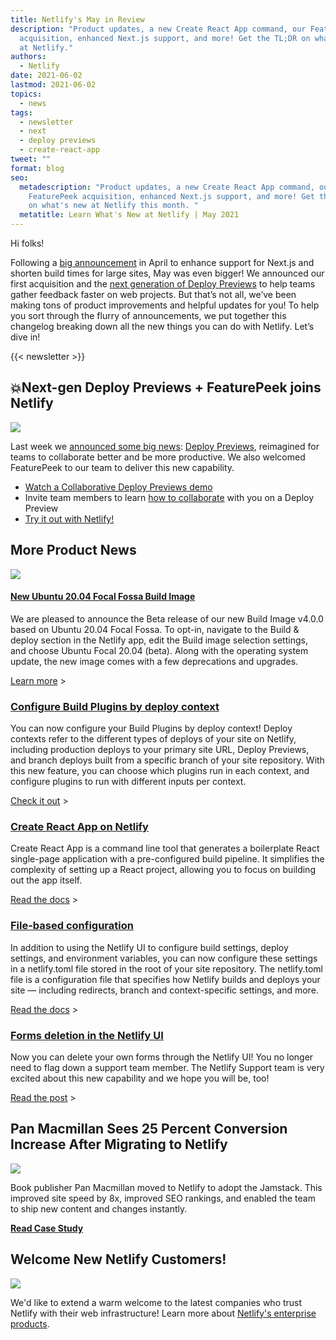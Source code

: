 ```yaml
---
title: Netlify's May in Review
description: "Product updates, a new Create React App command, our FeaturePeek
  acquisition, enhanced Next.js support, and more! Get the TL;DR on what's new
  at Netlify."
authors:
  - Netlify
date: 2021-06-02
lastmod: 2021-06-02
topics:
  - news
tags:
  - newsletter
  - next
  - deploy previews
  - create-react-app
tweet: ""
format: blog
seo:
  metadescription: "Product updates, a new Create React App command, our
    FeaturePeek acquisition, enhanced Next.js support, and more! Get the TL;DR
    on what's new at Netlify this month. "
  metatitle: Learn What's New at Netlify | May 2021
---
```

Hi folks!

Following a [big announcement](https://www.netlify.com/blog/2021/04/22/next.js-on-netlify-now-with-support-for-on-demand-builders-and-distributed-persistent-rendering/) in April to enhance support for Next.js and shorten build times for large sites, May was even bigger! We announced our first acquisition and the [next generation of Deploy Previews](https://www.netlify.com/blog/2021/05/19/next-generation-deploy-previews-plus-netlify-acquires-featurepeek/) to help teams gather feedback faster on web projects. But that’s not all, we’ve been making tons of product improvements and helpful updates for you! To help you sort through the flurry of announcements, we put together this changelog breaking down all the new things you can do with Netlify. Let’s dive in!

{{< newsletter >}}

## 💥Next-gen Deploy Previews + FeaturePeek joins Netlify

![](/img/blog/deploy-previews-blog.png)

Last week we [announced some big news](https://www.netlify.com/press/netlify-acquires-featurepeek-and-launches-next-generation-of-deploy-previews-to-streamline-collaboration-for-web-teams): [Deploy Previews](https://www.netlify.com/products/deploy-previews), reimagined for teams to collaborate better and be more productive. We also welcomed FeaturePeek to our team to deliver this new capability.

  * [Watch a Collaborative Deploy Previews demo](https://www.youtube.com/watch?v=c2TrTPoYxrc)
  * Invite team members to learn [how to collaborate](https://www.netlify.com/blog/2021/05/19/give-meaningful-feedback-with-collaborative-deploy-previews/) with you on a Deploy Preview
  * [Try it out with Netlify!](https://app.netlify.com/signup)

## More Product News

![](/img/blog/ubuntu-focal-image-netlify.jpeg)

#### **[New Ubuntu 20.04 Focal Fossa Build Image](https://answers.netlify.com/t/new-ubuntu-20-04-focal-fossa-build-image/37095)**

We are pleased to announce the Beta release of our new Build Image v4.0.0 based on Ubuntu 20.04 Focal Fossa. To opt-in, navigate to the Build & deploy section in the Netlify app, edit the Build image selection settings, and choose Ubuntu Focal 20.04 (beta). Along with the operating system update, the new image comes with a few deprecations and upgrades.

[Learn more](https://answers.netlify.com/t/new-ubuntu-20-04-focal-fossa-build-image/37095) >

### **[Configure Build Plugins by deploy context](https://www.netlify.com/blog/2021/05/06/now-available-configure-build-plugins-by-deploy-context/)**

You can now configure your Build Plugins by deploy context! Deploy contexts refer to the different types of deploys of your site on Netlify, including production deploys to your primary site URL, Deploy Previews, and branch deploys built from a specific branch of your site repository. With this new feature, you can choose which plugins run in each context, and configure plugins to run with different inputs per context.

[Check it out](https://answers.netlify.com/t/now-available-configure-build-plugins-by-deploy-context/37017) >

### **[Create React App on Netlify](https://docs.netlify.com/configure-builds/common-configurations/create-react-app/)**

Create React App is a command line tool that generates a boilerplate React single-page application with a pre-configured build pipeline. It simplifies the complexity of setting up a React project, allowing you to focus on building out the app itself.

[Read the docs](https://docs.netlify.com/configure-builds/common-configurations/create-react-app/) >

### **[File-based configuration](https://docs.netlify.com/configure-builds/file-based-configuration/#functions)**

In addition to using the Netlify UI to configure build settings, deploy settings, and environment variables, you can now configure these settings in a netlify.toml file stored in the root of your site repository. The netlify.toml file is a configuration file that specifies how Netlify builds and deploys your site — including redirects, branch and context-specific settings, and more.

[Read the docs](https://docs.netlify.com/configure-builds/file-based-configuration/#functions) >

### **[Forms deletion in the Netlify UI ](https://answers.netlify.com/t/important-update-forms-deletion-has-landed/36723)**

Now you can delete your own forms through the Netlify UI! You no longer need to flag down a support team member. The Netlify Support team is very excited about this new capability and we hope you will be, too!

[Read the post](https://answers.netlify.com/t/important-update-forms-deletion-has-landed/36723) >



## Pan Macmillan Sees 25 Percent Conversion Increase After Migrating to Netlify

![](site/static/img/blog/og-netlify-pan-macmillan.png)

Book publisher Pan Macmillan moved to Netlify to adopt the Jamstack. This improved site speed by 8x, improved SEO rankings, and enabled the team to ship new content and changes instantly.

**[Read Case Study](https://www.netlify.com/blog/2021/04/13/pan-macmillan-sees-25-percent-conversion-increase-after-migrating-to-netlify/)**

## Welcome New Netlify Customers!

![](/img/blog/screen-shot-2021-06-02-at-11.22.38-am.png)

We'd like to extend a warm welcome to the latest companies who trust Netlify with their web infrastructure! Learn more about [Netlify's enterprise products](https://www.netlify.com/enterprise/).
